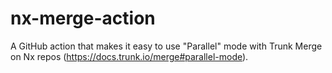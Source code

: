 # nx-merge-action
A GitHub action that makes it easy to use "Parallel" mode with Trunk Merge on Nx repos (https://docs.trunk.io/merge#parallel-mode).
